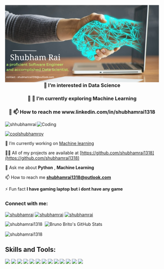 <img align="left" src="https://github.com/shubhamrai1318/shubhamrai1318/blob/main/shubham.png" alt="shubhamrai1318" />

<br>
 <h3 align="center">👀 I’m interested in Data Science</h3>
 <h3 align="center">👀 🌱  I’m currently exploring Machine Learning</h3>
 <h3 align="center">👀 📫 How to reach me www.linkedin.com/in/shubhamrai1318</h3>
 <img align="right" alt="Coding" width="400" src="https://cdn.dribbble.com/users/1162077/screenshots/3848914/programmer.gif">

<!---
shubhamrai1318/shubhamrai1318 is a ✨ special ✨ repository because its `README.md` (this file) appears on your GitHub profile.
You can click the Preview link to take a look at your changes.
--->



<p align="left"> <img src="https://komarev.com/ghpvc/?username=shubhamrai1318&label=Profile%20views&color=0e75b6&style=flat" alt="shhubhamrai" /> </p>

<p align="left"> <a href="https://twitter.com/coolshubhamroy" target="blank"><img src="https://img.shields.io/twitter/follow/coolshubhamroy?logo=twitter&style=for-the-badge" alt="coolshubhamroy" /></a> </p>

 🔭 I’m currently working on [Machine learning](https://github.com/BioinfoMachineLearning/DeepRefine)

 👨‍💻 All of my projects are available at [https://github.com/shubhamrai1318](https://github.com/shubhamrai1318)

 💬 Ask me about **Python** , **Machine Learning**

 📫 How to reach me **shubhamrai1318@outlook.com**

 ⚡ Fun fact **I have gaming laptop but i dont have any game**

<h3 align="left">Connect with me:</h3>
<p align="left">
<a href="https://twitter.com/coolshubhamroy" target="blank"><img align="center" src="https://raw.githubusercontent.com/rahuldkjain/github-profile-readme-generator/master/src/images/icons/Social/twitter.svg" alt="shubhamrai" height="30" width="40" /></a>
<a href="https://linkedin.com/in/shubhamrai1318" target="blank"><img align="center" src="https://raw.githubusercontent.com/rahuldkjain/github-profile-readme-generator/master/src/images/icons/Social/linked-in-alt.svg" alt="shubhamrai" height="30" width="40" /></a>
<a href="https://instagram.com/shubham.rai1318" target="blank"><img align="center" src="https://raw.githubusercontent.com/rahuldkjain/github-profile-readme-generator/master/src/images/icons/Social/instagram.svg" alt="shubhamrai" height="30" width="40" /></a>


<p><img align="left" src="https://github-readme-stats-sigma-five.vercel.app/api/top-langs/?username=shubhamrai1318&show_icons=true&locale=en&layout=compact" alt="shubhamrai1318" /></p>

<p>&nbsp; <img width="400px" alt="Bruno Brito's GitHub Stats" src="https://awesome-github-stats.azurewebsites.net/user-stats/shubhamrai1318?theme=github&cardType=octocat" />
</p>
<p><img align="center" src="https://github-readme-streak-stats.herokuapp.com/?user=shubhamrai1318&" alt="shubhamrai1318" /></p>

## Skills and Tools:
![](https://img.shields.io/badge/Code-Python-informational?style=flat&logo=python&logoColor=white&color=2CD4A7)
![](https://img.shields.io/badge/Tools-PostgreSQL-informational?style=flat&logo=postgresql&logoColor=white&color=2CD4A7)
![](https://img.shields.io/badge/Frontend-HTML-informational?style=flat&logo=html5&logoColor=white&color=2CD4A7)
![](https://img.shields.io/badge/Frontend-Bootstrap-informational?style=flat&logo=bootstrap&logoColor=white&color=2CD4A7)
![](https://img.shields.io/badge/Editor-Atom-informational?style=flat&logo=atom&logoColor=white&color=2CD4A7)
![](https://img.shields.io/badge/Shell-Bash-informational?style=flat&logo=gnubash&logoColor=white&color=2CD4A7)
![](https://img.shields.io/badge/MachineLearning-Supervised-informational?style=flat&logoColor=white&color=2CD4A7)
![](https://img.shields.io/badge/MachineLearning-Unsupervised-informational?style=flat&logoColor=white&color=2CD4A7)
![](https://img.shields.io/badge/DeepLearning-PyTorchLightning-informational?style=flat&logo=pytorch&logoColor=white&color=2CD4A7)
![](https://img.shields.io/badge/NLP-HuggingFace-informational?style=flat&logoColor=white&color=2CD4A7)
![](https://img.shields.io/badge/DataViz-Plotly-informational?style=flat&logo=plotly&logoColor=white&color=2CD4A7)
![](https://img.shields.io/badge/DataViz-Seaborn-informational?style=flat&logoColor=white&color=2CD4A7)
![](https://img.shields.io/badge/Deployment-Heroku-informational?style=flat&logo=heroku&logoColor=white&color=2CD4A7)

